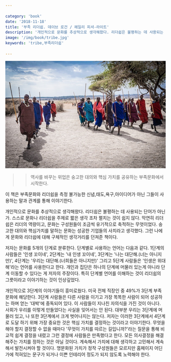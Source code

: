 ```yaml
---

category: 'book'
date: '2018-11-18'
title: '부족 리더쉽. 데이브 로건 / 헤일리 피셔-라이트'
description: '개인적으로 문화를 추상적으로 생각해왔다. 리더쉽은 불평하는 데 사용되는 단어가 아닌가. 스스로 문화나 리더쉽을 주제로 짧은 생각 조차 펼치는 것이 쉽지 않다. 막연히 리더쉽은 리더의 역량이고, 문화는 구성원들이 조금씩 유기적으로 축적하는 무엇이었다. 숭고한 대의와 핵심가치를 말하는 문화는 성공한 기업들의 사치라고 생각했다. 그런 나에게 문화와 리더쉽에 대해 구체적인 생각거리를 던져준 책이다.' 
image: '/img/book/tribe.jpg'
keywords: 'tribe,부족리더쉽'

---
```


![tribe](/img/book/tribe.jpg "tribe")

>> 역사를 바꾸는 위업은 숭고한 대의와 핵심 가치를 공유하는 부족문화에서 시작한다.

이 책은 부족문화와 리더쉽을 측정 불가능한 신념,태도,욕구,아이디어가 아닌 그들이 사용하는 말과 관계를 통해 이야기한다.

개인적으로 문화를 추상적으로 생각해왔다. 리더쉽은 불평하는 데 사용되는 단어가 아닌가. 스스로 문화나 리더쉽을 주제로 짧은 생각 조차 펼치는 것이 쉽지 않다. 막연히 리더쉽은 리더의 역량이고, 문화는 구성원들이 조금씩 유기적으로 축적하는 무엇이었다. 숭고한 대의와 핵심가치를 말하는 문화는 성공한 기업들의 사치라고 생각했다. 그런 나에게 문화와 리더쉽에 대해 구체적인 생각거리를 던져준 책이다.

저자는 문화를 5개의 단계로 분류한다. 단계별로 사용하는 언어는 다음과 같다. 1단계의 사람들은 '인생 꼬이네', 2단계는 '내 인생 꼬이네', 3단계는 '나는 대단해.(너는 아니지만)', 4단계는 '우리는 대단해.(너희들은 아니지만)' 그리고 5단계 사람들은 '인생은 위대해'라는 언어를 사용한다고 한다. 개인과 집단은 하나의 단계에 머물러 있는게 아니라 단계 이동할 수 있다는 게 저자의 주장이다. 특히 단계별 언어를 이해하는 것이 리더쉽의 그릇이라고 이야기하는 것이 인상깊었다.

개인적으로 3단계의 이야기들이 흥미로웠다. 미국 전체 직장인 중 49%가 3단계 부족문화에 해당한다. 3단계 사람들은 다른 사람을 이기고 가장 똑똑한 사람이 되어 성공하는 하며 얻는 '대박'에 중독되어 있다. 이 사람들이 지나친 자의식을 가진 것이 아니다. 사회가 우리를 이렇게 만들었다는 사실을 잊어서는 안 된다. 대부분 우리는 3단계에 머물러 있고, 나 또한 3단계에서 크게 벗어나지는 않는다. 저자는 이러한 3단계에서 4단계로 도달 하기 위해 가장 중요한 것은 핵심 가치를 결정하는 것이라고 이야기한다. 무엇을 해야 할지 결정할 수 없을 때마다 '무엇이 가치를 따르는 길입니까?'라는 질문을 통해 비교적 쉽게 결정을 내렸고 그런 결정에 사람들은 만족했다고 한다. 모든 의사결정을 해결해주는 가치를 정하는 것은 아닐 것이다. 계속해서 가치에 대해 생각하고 고민해서 계속해서 발전시켜야 할 것이다. 명문화된 가치가 정작 구성원들은 모르지만 홈페이지 어딘가에 적혀있는 문구가 되거나 이쁜 인테리어 정도가 되지 않도록 노력해야 한다.
